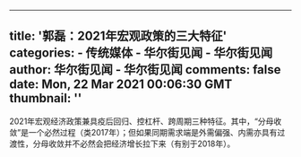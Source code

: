 
---
title: '郭磊：2021年宏观政策的三大特征'
categories: 
    - 传统媒体
    - 华尔街见闻 - 华尔街见闻
author: 华尔街见闻 - 华尔街见闻
comments: false
date: Mon, 22 Mar 2021 00:06:30 GMT
thumbnail: ''
---

<div>   
2021年宏观经济政策兼具疫后回归、控杠杆、跨周期三种特征。其中，“分母收敛”是一个必然过程（类2017年）；但如果同期需求端是外需偏强、内需亦具有过渡性，分母收敛并不必然会把经济增长拉下来（有别于2018年）。  
</div>
            